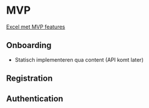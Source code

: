 # MVP

[Excel met MVP features](https://docs.google.com/spreadsheets/d/1TM2zQ8FdXuzVd-0B3t_ymB1GHVzVg_qCq-rylpMg_ws/edit?gid=0#gid=0)

## Onboarding
- Statisch implementeren qua content (API komt later)

## Registration


## Authentication





